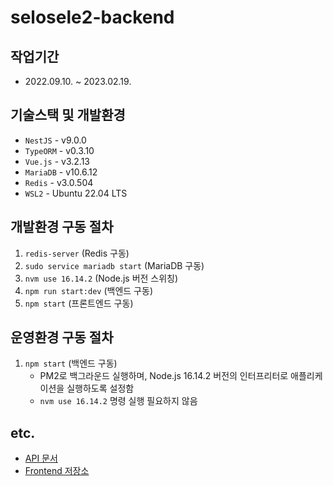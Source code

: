 # selosele2-backend

## 작업기간

- 2022.09.10. ~ 2023.02.19.

## 기술스택 및 개발환경

- `NestJS` - v9.0.0
- `TypeORM` - v0.3.10
- `Vue.js` - v3.2.13
- `MariaDB` - v10.6.12
- `Redis` - v3.0.504
- `WSL2` - Ubuntu 22.04 LTS

## 개발환경 구동 절차

1. `redis-server` (Redis 구동)
2. `sudo service mariadb start` (MariaDB 구동)
3. `nvm use 16.14.2` (Node.js 버전 스위칭)
4. `npm run start:dev` (백엔드 구동)
5. `npm start` (프론트엔드 구동)

## 운영환경 구동 절차

1. `npm start` (백엔드 구동)
    - PM2로 백그라운드 실행하며, Node.js 16.14.2 버전의 인터프리터로 애플리케이션을 실행하도록 설정함
    - `nvm use 16.14.2` 명령 실행 필요하지 않음

## etc.

- [API 문서](http://localhost:3000/api-docs)
- [Frontend 저장소](https://github.com/selosele/selosele2-frontend)
